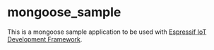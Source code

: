 mongoose_sample
====================

This is a mongoose sample application to be used with [Espressif IoT Development Framework](https://github.com/espressif/esp-idf).


